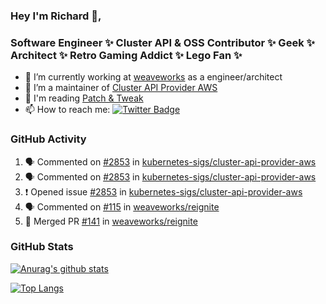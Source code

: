 ### Hey I'm Richard 👋, 

<h3 align="left">Software Engineer ✨ Cluster API & OSS Contributor ✨ Geek ✨ Architect ✨ Retro Gaming Addict ✨ Lego Fan ✨</h3>

- 🔭 I’m currently working at [weaveworks](https://github.com/weaveworks) as a engineer/architect
- 👯 I’m a maintainer of [Cluster API Provider AWS](https://github.com/kubernetes-sigs/cluster-api-provider-aws)
- 💬 I'm reading [Patch & Tweak](https://bjooks.com/products/patch-tweak-exploring-modular-synthesis)
- 📫 How to reach me: [![Twitter Badge](https://img.shields.io/badge/-@fruit_case-00acee?style=flat&logo=Twitter&logoColor=white)](https://twitter.com/intent/follow?screen_name=fruit_case "Follow on Twitter")

### GitHub Activity 

<!--START_SECTION:activity-->
1. 🗣 Commented on [#2853](https://github.com/kubernetes-sigs/cluster-api-provider-aws/issues/2853) in [kubernetes-sigs/cluster-api-provider-aws](https://github.com/kubernetes-sigs/cluster-api-provider-aws)
2. 🗣 Commented on [#2853](https://github.com/kubernetes-sigs/cluster-api-provider-aws/issues/2853) in [kubernetes-sigs/cluster-api-provider-aws](https://github.com/kubernetes-sigs/cluster-api-provider-aws)
3. ❗️ Opened issue [#2853](https://github.com/kubernetes-sigs/cluster-api-provider-aws/issues/2853) in [kubernetes-sigs/cluster-api-provider-aws](https://github.com/kubernetes-sigs/cluster-api-provider-aws)
4. 🗣 Commented on [#115](https://github.com/weaveworks/reignite/issues/115) in [weaveworks/reignite](https://github.com/weaveworks/reignite)
5. 🎉 Merged PR [#141](https://github.com/weaveworks/reignite/pull/141) in [weaveworks/reignite](https://github.com/weaveworks/reignite)
<!--END_SECTION:activity-->

### GitHub Stats

[![Anurag's github stats](https://github-readme-stats.vercel.app/api?username=richardcase&count_private=true&show_icons=true)](https://github.com/anuraghazra/github-readme-stats)

[![Top Langs](https://github-readme-stats.vercel.app/api/top-langs/?username=richardcase&hide=html&layout=compact)](https://github.com/anuraghazra/github-readme-stats)
